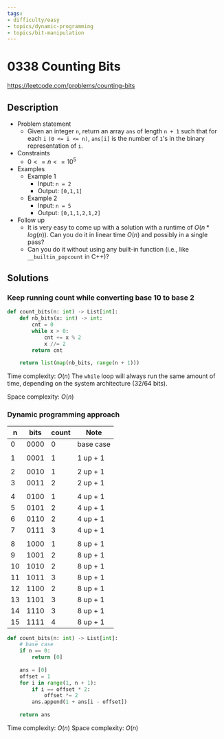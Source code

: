 ```yaml
---
tags:
- difficulty/easy
- topics/dynamic-programming
- topics/bit-manipulation
---
```


# 0338 Counting Bits

<https://leetcode.com/problems/counting-bits>

## Description

- Problem statement
    - Given an integer `n`, return an array `ans` of length `n + 1` such that for each `i` `(0 <= i <= n)`, `ans[i]` is the number of `1`'s in the binary representation of `i`.
- Constraints
    - $0 <= n <= 10^5$
- Examples
    - Example 1
        - Input: `n = 2`
        - Output: `[0,1,1]`
    - Example 2
        - Input: `n = 5`
        - Output: `[0,1,1,2,1,2]`
- Follow up
    - It is very easy to come up with a solution with a runtime of $O(n*log(n))$. Can you do it in linear time $O(n)$ and possibly in a single pass?
    - Can you do it without using any built-in function (i.e., like `__builtin_popcount` in C++)?

## Solutions

### Keep running count while converting base 10 to base 2

```python
def count_bits(n: int) -> List[int]:
    def nb_bits(x: int) -> int:
        cnt = 0
        while x > 0:
            cnt += x % 2
            x //= 2
        return cnt
        
    return list(map(nb_bits, range(n + 1)))
```

Time complexity: $O(n)$
The `while` loop will always run the same amount of time, depending on the system architecture (32/64 bits).

Space complexity: $O(n)$

### Dynamic programming approach

| n   | bits | count | Note      |
| --- | ---- | ----- | --------- |
| 0   | 0000 | 0     | base case |
|     |      |       |           |
| 1   | 0001 | 1     | 1 up + 1  |
|     |      |       |           |
| 2   | 0010 | 1     | 2 up + 1  |
| 3   | 0011 | 2     | 2 up + 1  |
|     |      |       |           |
| 4   | 0100 | 1     | 4 up + 1  |
| 5   | 0101 | 2     | 4 up + 1  |
| 6   | 0110 | 2     | 4 up + 1  |
| 7   | 0111 | 3     | 4 up + 1  |
|     |      |       |           |
| 8   | 1000 | 1     | 8 up + 1  |
| 9   | 1001 | 2     | 8 up + 1  |
| 10  | 1010 | 2     | 8 up + 1  |
| 11  | 1011 | 3     | 8 up + 1  |
| 12  | 1100 | 2     | 8 up + 1  |
| 13  | 1101 | 3     | 8 up + 1  |
| 14  | 1110 | 3     | 8 up + 1  |
| 15  | 1111 | 4     | 8 up + 1  |

```python
def count_bits(n: int) -> List[int]:
    # base case
    if n == 0:
        return [0]
        
    ans = [0]
    offset = 1
    for i in range(1, n + 1):
        if i == offset * 2:
            offset *= 2
        ans.append(1 + ans[i - offset])
        
    return ans
```

Time complexity: $O(n)$
Space complexity: $O(n)$
